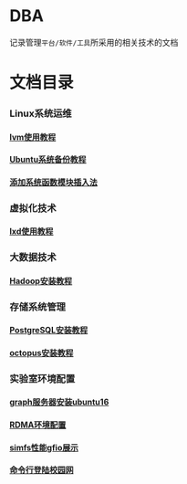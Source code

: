 # DBA
记录管理`平台/软件/工具`所采用的相关技术的文档

# 文档目录

### **Linux系统运维**
#### [lvm使用教程](./Linux系统运维/lvm使用教程.md)
#### [Ubuntu系统备份教程](./Linux系统运维/Ubuntu系统备份教程.md)
#### [添加系统函数模块插入法](./Linux系统运维/添加系统函数模块插入法.md)

### **虚拟化技术**
#### [lxd使用教程](./虚拟化技术/lxd使用教程.md)

### **大数据技术**
#### [Hadoop安装教程](./大数据技术/Hadoop安装教程.md)

### **存储系统管理**
#### [PostgreSQL安装教程](./存储系统管理/PostgreSQL安装教程.md)
#### [octopus安装教程](./存储系统管理/octopus安装教程.md)

### **实验室环境配置**
#### [graph服务器安装ubuntu16](./实验室环境配置/graph服务器安装ubuntu16.md)
#### [RDMA环境配置](./实验室环境配置/RDMA环境配置.md)
#### [simfs性能gfio展示](./实验室环境配置/simfs性能gfio展示.md)
#### [命令行登陆校园网](./实验室环境配置/命令行登陆校园网.md)
